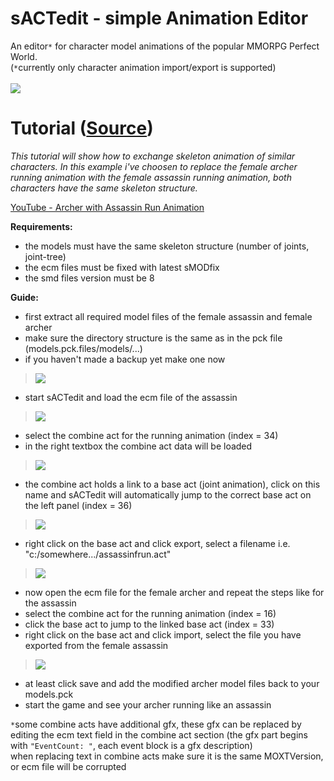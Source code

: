 # sACTedit - simple Animation Editor #

An editor`*` for character model animations of the popular MMORPG Perfect World.
<br>
(<code>*</code>currently only character animation import/export is supported)<br>
<br>
<img src='http://pw-tools.googlecode.com/svn/wiki/sactedit.gif' />


<h1>Tutorial (<a href='http://forum.ragezone.com/f695/character-animation-exchange-archer-assassin-719039/#post6106454'>Source</a>)</h1>

<i>This tutorial will show how to exchange skeleton animation of similar characters. In this example i've choosen to replace the female archer running animation with the female assassin running animation, both characters have the same skeleton structure.</i>

<a href='http://www.youtube.com/watch?v=tWmJVw3SUcA&hd=1'>YouTube - Archer with Assassin Run Animation</a>

<b>Requirements:</b>
<ul><li>the models must have the same skeleton structure (number of joints, joint-tree)<br>
</li><li>the ecm files must be fixed with latest sMODfix<br>
</li><li>the smd files version must be 8</li></ul>

<b>Guide:</b>
<ul><li>first extract all required model files of the female assassin and female archer<br>
</li><li>make sure the directory structure is the same as in the pck file (models.pck.files/models/...)<br>
</li><li>if you haven't made a backup yet make one now<br>
</li></ul><blockquote><a href='http://img820.imageshack.us/img820/4374/79778943.gif'><img src='http://img820.imageshack.us/img820/4374/79778943.th.gif' /></a>
</blockquote><ul><li>start sACTedit and load the ecm file of the assassin<br>
</li></ul><blockquote><a href='http://img196.imageshack.us/img196/5716/40847342.gif'><img src='http://img196.imageshack.us/img196/5716/40847342.th.gif' /></a>
</blockquote><ul><li>select the combine act for the running animation (index = 34)<br>
</li><li>in the right textbox the combine act data will be loaded<br>
</li></ul><blockquote><a href='http://img694.imageshack.us/img694/2161/80181126.gif'><img src='http://img694.imageshack.us/img694/2161/80181126.th.gif' /></a>
</blockquote><ul><li>the combine act holds a link to a base act (joint animation), click on this name and sACTedit will automatically jump to the correct base act on the left panel (index = 36)<br>
</li></ul><blockquote><a href='http://img14.imageshack.us/img14/5688/77370101.gif'><img src='http://img14.imageshack.us/img14/5688/77370101.th.gif' /></a>
</blockquote><ul><li>right click on the base act and click export, select a filename i.e. "c:/somewhere.../assassinfrun.act"<br>
</li></ul><blockquote><a href='http://img405.imageshack.us/img405/1101/37992565.gif'><img src='http://img405.imageshack.us/img405/1101/37992565.th.gif' /></a>
</blockquote><ul><li>now open the ecm file for the female archer and repeat the steps like for the assassin<br>
</li><li>select the combine act for the running animation (index = 16)<br>
</li><li>click the base act to jump to the linked base act (index = 33)<br>
</li><li>right click on the base act and click import, select the file you have exported from the female assassin<br>
</li></ul><blockquote><a href='http://img524.imageshack.us/img524/5938/87480624.gif'><img src='http://img524.imageshack.us/img524/5938/87480624.th.gif' /></a>
</blockquote><ul><li>at least click save and add the modified archer model files back to your models.pck<br>
</li><li>start the game and see your archer running like an assassin</li></ul>

<code>*</code>some combine acts have additional gfx, these gfx can be replaced by editing the ecm text field in the combine act section (the gfx part begins with <code>"EventCount: "</code>, each event block is a gfx description)<br>
when replacing text in combine acts make sure it is the same MOXTVersion, or ecm file will be corrupted